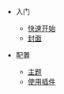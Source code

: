 * 入门
    * [快速开始](zh-cn/quickstart.md)
    * [封面](zh-cn/cover.md)

* 配置
    * [主题](zh-cn/themes.md)
    * [使用插件](zh-cn/plugins.md)